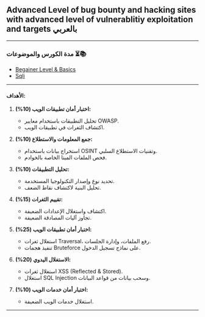 ## Advanced Level of bug bounty and hacking sites with advanced level of vulnerablitiy exploitation and targets بالعربي
 

---

### مدة الكورس والموضوعات ⏳📚  
 
- [Begainer Level & Basics](https://github.com/abda1ra7man/Advanced-Level-of-bug-bounty-and-hacking-sites/tree/main/1-Begainer%20Level%20%26%20Basics)  
- [Sqli](https://github.com/abda1ra7man/Advanced-Level-of-bug-bounty-and-hacking-sites/tree/main/2-SQLi)  

---


#### الأهداف:  

1. **اختبار أمان تطبيقات الويب (10%):**  
   - تحليل التطبيقات باستخدام معايير OWASP.  
   - اكتشاف الثغرات في تطبيقات الويب.  

2. **جمع المعلومات والاستطلاع (10%):**  
   - استخراج بيانات باستخدام OSINT وتقنيات الاستطلاع السلبي.  
   - فحص الملفات الميتا الخاصة بالخوادم.  

3. **تحليل التطبيقات (10%):**  
   - تحديد نوع وإصدار التكنولوجيا المستخدمة.  
   - تحليل البنية لاكتشاف نقاط الضعف.  

4. **تقييم الثغرات (15%):**  
   - اكتشاف واستغلال الإعدادات الضعيفة.  
   - تجاوز آليات المصادقة الضعيفة.  

5. **اختبار أمان تطبيقات الويب (25%):**  
   - استغلال ثغرات Traversal، رفع الملفات، وإدارة الجلسات.  
   - تنفيذ هجمات Bruteforce على نماذج تسجيل الدخول.  

6. **الاستغلال اليدوي (20%):**  
   - استغلال ثغرات XSS (Reflected & Stored).  
   - استغلال SQL Injection وسحب بيانات من قواعد البيانات.  

7. **اختبار أمان خدمات الويب (10%):**  
   - استغلال خدمات الويب الضعيفة.  

---

